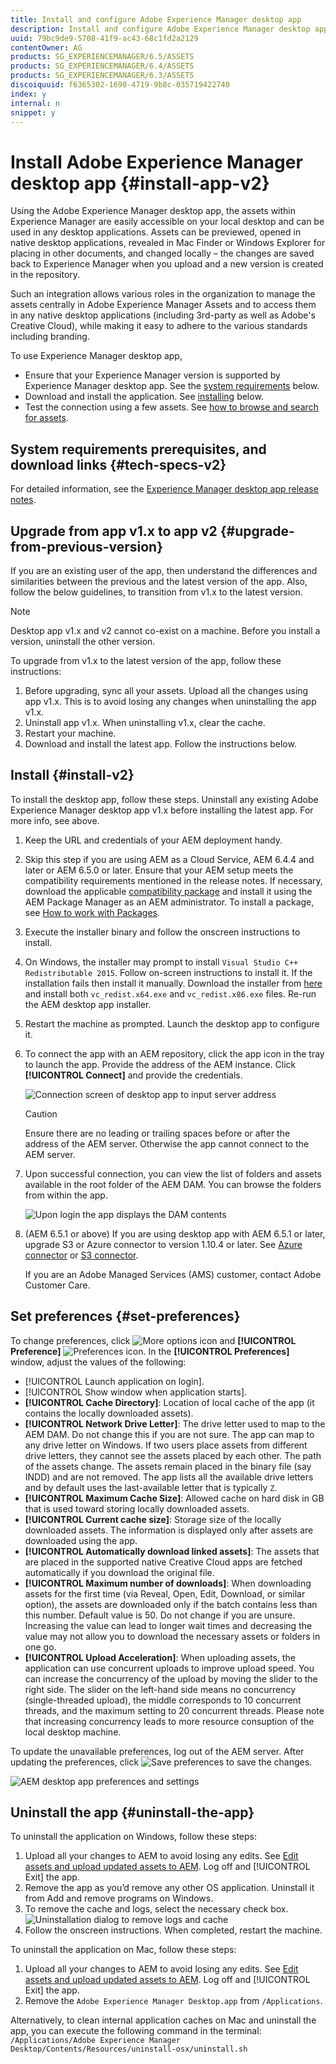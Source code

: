 ```yaml
---
title: Install and configure Adobe Experience Manager desktop app
description: Install and configure Adobe Experience Manager desktop app to work with Adobe Experience Manager Assets servers and download the assets on your local file system.
uuid: 79bc9de9-5708-41f9-ac43-68c1fd2a2129
contentOwner: AG
products: SG_EXPERIENCEMANAGER/6.5/ASSETS
products: SG_EXPERIENCEMANAGER/6.4/ASSETS
products: SG_EXPERIENCEMANAGER/6.3/ASSETS
discoiquuid: f6365302-1690-4719-9b8c-035719422740
index: y
internal: n
snippet: y
---
```


# Install Adobe Experience Manager desktop app {#install-app-v2}

Using the Adobe Experience Manager desktop app, the assets within Experience Manager are easily accessible on your local desktop and can be used in any desktop applications. Assets can be previewed, opened in native desktop applications, revealed in Mac Finder or Windows Explorer for placing in other documents, and changed locally – the changes are saved back to Experience Manager when you upload and a new version is created in the repository.

Such an integration allows various roles in the organization to manage the assets centrally in Adobe Experience Manager Assets and to access them in any native desktop applications (including 3rd-party as well as Adobe's Creative Cloud), while making it easy to adhere to the various standards including branding.

To use Experience Manager desktop app,

* Ensure that your Experience Manager version is supported by Experience Manager desktop app. See the [system requirements](#tech-specs-v2) below.
* Download and install the application. See [installing](#install-v2) below.
* Test the connection using a few assets. See [how to browse and search for assets](using.md#browse-search-preview-assets).

## System requirements prerequisites, and download links {#tech-specs-v2}

For detailed information, see the [Experience Manager desktop app release notes](release-notes.md).

## Upgrade from app v1.x to app v2 {#upgrade-from-previous-version}

If you are an existing user of the app, then understand the differences and similarities between the previous and the latest version of the app. Also, follow the below guidelines, to transition from v1.x to the latest version.

>[!NOTE]
>
>Desktop app v1.x and v2 cannot co-exist on a machine. Before you install a version, uninstall the other version.

To upgrade from v1.x to the latest version of the app, follow these instructions:

1. Before upgrading, sync all your assets. Upload all the changes using app v1.x. This is to avoid losing any changes when uninstalling the app v1.x.
1. Uninstall app v1.x. When uninstalling v1.x, clear the cache.
1. Restart your machine.
1. Download and install the latest app. Follow the instructions below.

## Install {#install-v2}

To install the desktop app, follow these steps. Uninstall any existing Adobe Experience Manager desktop app v1.x before installing the latest app. For more info, see above.

1. Keep the URL and credentials of your AEM deployment handy.
1. Skip this step if you are using AEM as a Cloud Service, AEM 6.4.4 and later or AEM 6.5.0 or later. Ensure that your AEM setup meets the compatibility requirements mentioned in the release notes. If necessary, download the applicable [compatibility package](https://www.adobeaemcloud.com/content/marketplace/marketplaceProxy.html?packagePath=/content/companies/public/adobe/packages/cq640/featurepack/adobe-asset-link-support) and install it using the AEM Package Manager as an AEM administrator. To install a package, see [How to work with Packages](https://helpx.adobe.com/experience-manager/6-5/sites/administering/using/package-manager.html).
1. Execute the installer binary and follow the onscreen instructions to install.
1. On Windows, the installer may prompt to install `Visual Studio C++ Redistributable 2015`. Follow on-screen instructions to install it. If the installation fails then install it manually. Download the installer from [here](https://www.microsoft.com/en-us/download/details.aspx?id=52685) and install both `vc_redist.x64.exe` and `vc_redist.x86.exe` files. Re-run the AEM desktop app installer.
1. Restart the machine as prompted. Launch the desktop app to configure it.
1. To connect the app with an AEM repository, click the app icon in the tray to launch the app. Provide the address of the AEM instance. Click **[!UICONTROL Connect]** and provide the credentials.

   ![Connection screen of desktop app to input server address](assets/connect_da2.png "Connection screen to input server address")

   >[!Caution]
   >
   >Ensure there are no leading or trailing spaces before or after the address of the AEM server. Otherwise the app cannot connect to the AEM server.

1. Upon successful connection, you can view the list of folders and assets available in the root folder of the AEM DAM. You can browse the folders from within the app.

   ![Upon login the app displays the DAM contents](assets/firstview_da2.png "Upon login the app displays the DAM contents")

1. (AEM 6.5.1 or above) If you are using desktop app with AEM 6.5.1 or later, upgrade S3 or Azure connector to version 1.10.4 or later. See [Azure connector](https://helpx.adobe.com/experience-manager/6-5/sites/deploying/using/data-store-config.html#AzureDataStore) or [S3 connector](https://helpx.adobe.com/experience-manager/6-5/sites/deploying/using/data-store-config.html#AmazonS3DataStore).

   If you are an Adobe Managed Services (AMS) customer, contact Adobe Customer Care.

## Set preferences {#set-preferences}

To change preferences, click ![More options icon](assets/do-not-localize/more_options_da2.png) and **[!UICONTROL Preference]** ![Preferences icon](assets/do-not-localize/preferences_icon_da2.png). In the **[!UICONTROL Preferences]** window, adjust the values of the following:

* [!UICONTROL Launch application on login].
* [!UICONTROL Show window when application starts].
* **[!UICONTROL Cache Directory]**: Location of local cache of the app (it contains the locally downloaded assets).
* **[!UICONTROL Network Drive Letter]**: The drive letter used to map to the AEM DAM. Do not change this if you are not sure. The app can map to any drive letter on Windows. If two users place assets from different drive letters, they cannot see the assets placed by each other. The path of the assets change. The assets remain placed in the binary file (say INDD) and are not removed. The app lists all the available drive letters and by default uses the last-available letter that is typically `Z`.
* **[!UICONTROL Maximum Cache Size]**: Allowed cache on hard disk in GB that is used toward storing locally downloaded assets.
* **[!UICONTROL Current cache size]**: Storage size of the locally downloaded assets. The information is displayed only after assets are downloaded using the app.
* **[!UICONTROL Automatically download linked assets]**: The assets that are placed in the supported native Creative Cloud apps are fetched automatically if you download the original file.
* **[!UICONTROL Maximum number of downloads]**: When downloading assets for the first time (via Reveal, Open, Edit, Download, or similar option), the assets are downloaded only if the batch contains less than this number. Default value is 50. Do not change if you are unsure. Increasing the value can lead to longer wait times and decreasing the value may not allow you to download the necessary assets or folders in one go.
* **[!UICONTROL Upload Acceleration]**: When uploading assets, the application can use concurrent uploads to improve upload speed. You can increase the concurrency of the upload by moving the slider to the right side. The slider on the left-hand side means no concurrency (single-threaded upload), the middle corresponds to 10 concurrent threads, and the maximum setting to 20 concurrent threads. Please note that increasing concurrency leads to more resource consuption of the local desktop machine.

To update the unavailable preferences, log out of the AEM server. After updating the preferences, click ![Save preferences](assets/do-not-localize/save_preferences_da2.png) to save the changes.

![AEM desktop app preferences and settings](assets/preferences_da2.png "Desktop app preferences")

## Uninstall the app {#uninstall-the-app}

To uninstall the application on Windows, follow these steps:

1. Upload all your changes to AEM to avoid losing any edits. See [Edit assets and upload updated assets to AEM](using.md#edit-assets-upload-updated-assets). Log off and [!UICONTROL Exit] the app.
1. Remove the app as you’d remove any other OS application. Uninstall it from Add and remove programs on Windows.
1. To remove the cache and logs, select the necessary check box.
   ![Uninstallation dialog to remove logs and cache](assets/uninstall_da2.png "Uninstallation dialog to remove logs and cache")
1. Follow the onscreen instructions. When completed, restart the machine.

To uninstall the application on Mac, follow these steps:

1. Upload all your changes to AEM to avoid losing any edits. See [Edit assets and upload updated assets to AEM](using.md#edit-assets-upload-updated-assets). Log off and [!UICONTROL Exit] the app.
1. Remove the `Adobe Experience Manager Desktop.app` from `/Applications`.

Alternatively, to clean internal application caches on Mac and uninstall the app, you can execute the following command in the terminal:
`/Applications/Adobe Experience Manager Desktop/Contents/Resources/uninstall-osx/uninstall.sh`
